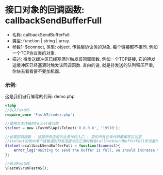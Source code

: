 # 接口对象的回调函数: callbackSendBufferFull

- 名称: callbackSendBufferFull.
- 类型: function | string | array.
- 参数1: $connect, 类型: object. 传输层协议类的对象, 每个链接都不相同. 例如一个TCP协议类的对象.
- 描述: 待发送缓冲区已经塞满时触发该回调函数. 例如一个TCP链接, 它的待发送缓冲区已经塞满时触发该回调函数. 直白的说, 就是待发送的队列积压严重, 你快去看看要不要加机器.
    
### 示例:
这是我们自行编写的代码: demo.php
```php
<?php
//引入FastWS
require_once 'FastWS/index.php';

//使用文本传输的Telnet接口类
$telnet = new \FastWS\Api\Telnet('0.0.0.0', '19910');

//设置回调函数 - 这是所有应用的业务代码入口 - 您的所有业务代码都编写在这里
//$telnet实例中某个链接遇到待发送缓冲区已满时触发callbackSendBufferFull所设置的回调函数
$telnet->callbackSendBufferFull = function($connect){
    error_log('Waiting to send the buffer is full, we should increase the processing efficiency of the. For example, add a server');
};

//启动FastWS
\FastWS\runFastWS();
```